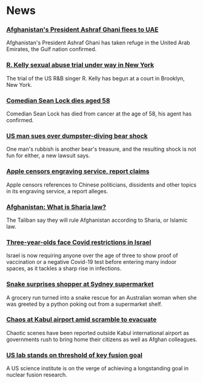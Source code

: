 # News
### [Afghanistan's President Ashraf Ghani flees to UAE](https://www.bbc.com/news/world-asia-58260902)
Afghanistan's President Ashraf Ghani has taken refuge in the United Arab Emirates, the Gulf nation confirmed. 
### [R. Kelly sexual abuse trial under way in New York](https://www.bbc.com/news/entertainment-arts-58254151)
The trial of the US R&B singer R. Kelly has begun at a court in Brooklyn, New York.
### [Comedian Sean Lock dies aged 58](https://www.bbc.com/news/entertainment-arts-58254859)
Comedian Sean Lock has died from cancer at the age of 58, his agent has confirmed.
### [US man sues over dumpster-diving bear shock](https://www.bbc.com/news/world-us-canada-58250366)
One man's rubbish is another bear's treasure, and the resulting shock is not fun for either, a new lawsuit says.
### [Apple censors engraving service, report claims](https://www.bbc.com/news/technology-58258385)
Apple censors references to Chinese politicians, dissidents and other topics in its engraving service, a report alleges. 
### [Afghanistan: What is Sharia law?](https://www.bbc.com/news/world-27307249)
The Taliban say they will rule Afghanistan according to Sharia, or Islamic law.
### [Three-year-olds face Covid restrictions in Israel](https://www.bbc.com/news/world-middle-east-58245285)
Israel is now requiring anyone over the age of three to show proof of vaccination or a negative Covid-19 test before entering many indoor spaces, as it tackles a sharp rise in infections.
### [Snake surprises shopper at Sydney supermarket](https://www.bbc.com/news/world-australia-58253378)
A grocery run turned into a snake rescue for an Australian woman when she was greeted by a python poking out from a supermarket shelf.
### [Chaos at Kabul airport amid scramble to evacuate](https://www.bbc.com/news/world-europe-58256696)
Chaotic scenes have been reported outside Kabul international airport as governments rush to bring home their citizens as well as Afghan colleagues.
### [US lab stands on threshold of key fusion goal](https://www.bbc.com/news/science-environment-58252784)
A US science institute is on the verge of achieving a longstanding goal in nuclear fusion research.
